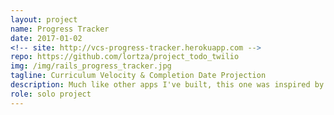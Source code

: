 ```yaml
---
layout: project
name: Progress Tracker
date: 2017-01-02
<!-- site: http://vcs-progress-tracker.herokuapp.com -->
repo: https://github.com/lortza/project_todo_twilio
img: /img/rails_progress_tracker.jpg
tagline: Curriculum Velocity & Completion Date Projection
description: Much like other apps I've built, this one was inspired by my need for a specific tool to make my life easier. I was working my way through a self-paced software engineering curriculum and wanted to be able to primarily 1) track my progress and 2) estimate my completion date. I built this app and it has, indeed, solved my problem. Check out the repo README for a tour of the app.
role: solo project
---
```


